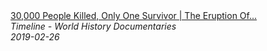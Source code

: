 <!--2024-07-21 00:18:13-->
<div class="yb">
  <a class="nodecor" href="/index.html?istoriya/30_000_people_killed_only_one_survivor_the_eruption_of_mount_pelee_timeline">
    <img class="preview" data-videoid="CuV8-Zo7Y_w" src="https://i.ytimg.com/vi/CuV8-Zo7Y_w/hqdefault.jpg" align="middle" alt="">
  </a>
  <div class="inlbl text">
    <a class="nodecor" href="/index.html?istoriya/30_000_people_killed_only_one_survivor_the_eruption_of_mount_pelee_timeline">30,000 People Killed, Only One Survivor | The Eruption Of...</a><br>
    <i class="smaller2">Timeline - World History Documentaries</i><br>
    <i class="smaller3">2019-02-26</i>
  </div>
</div>
